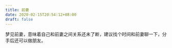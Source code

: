 ```yaml
---
title: 前妻
date: 2020-02-15T20:54:12+08:00
draft: false
---
```


梦见前妻，意味着自己和前妻之间关系还未了断，建议找个时间和前妻聊一下，分手后还可以做朋友。

